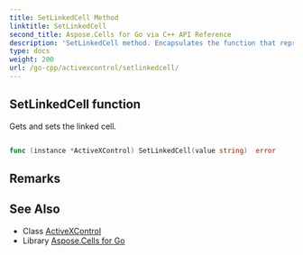 ```yaml
---
title: SetLinkedCell Method 
linktitle: SetLinkedCell
second_title: Aspose.Cells for Go via C++ API Reference
description: 'SetLinkedCell method. Encapsulates the function that represents setlinkedcell in Go.'
type: docs
weight: 200
url: /go-cpp/activexcontrol/setlinkedcell/
---
```


## SetLinkedCell function

Gets and sets the linked cell.

```go

func (instance *ActiveXControl) SetLinkedCell(value string)  error

```

## Remarks


## See Also

* Class [ActiveXControl](../)
* Library [Aspose.Cells for Go](../../)
